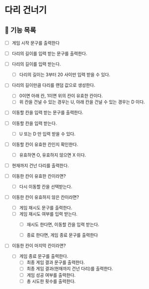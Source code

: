 # 다리 건너기

## 📄 기능 목록
- [ ] 게임 시작 문구를 출력한다
- [ ] 다리의 길이를 입력 받는 문구를 출력한다.
- [ ] 다리의 길이를 입력 받는다.
  - [ ] 다리의 길이는 3부터 20 사이만 입력 받을 수 있다.
- [ ] 다리의 길이만큼 다리를 랜덤 값으로 생성한다.
  - [ ] 0이면 아래 칸, 1이면 위의 칸이 유효한 칸이다.
  - [ ] 위 칸을 건널 수 있는 경우는 U, 아래 칸을 건널 수 있는 경우는 D 이다.
- [ ] 이동할 칸을 입력 받는 문구를 출력한다.
- [ ] 이동할 칸을 입력 받는다.
  - [ ] U 또는 D 만 입력 받을 수 있다.
- [ ] 이동할 칸이 유효한 칸인지 확인한다.
  - [ ] 유효하면 O, 유효하지 않으면 X 이다.
- [ ] 현재까지 건넌 다리를 출력한다.


- [ ] 이동한 칸이 유효한 칸이라면? 
  -  [ ] 다시 이동할 칸을 선택받는다.


- [ ] 이동한 칸이 유효하지 않은 칸이라면? 
  - [ ] 게임 재시도 문구를 출력한다.
  - [ ] 게임 재시도 여부를 입력 받는다.
    - [ ] 재시도 한다면, 이동할 칸을 입력 받는다.
    - [ ] 종료 한다면, 게임 종료 문구를 출력한다


- [ ] 이동한 칸이 마지막 칸이라면?
  - [ ] 게임 종료 문구를 출력한다.
    - [ ] 최종 게임 결과 문구를 출력한다.
    - [ ] 최종 게임 결과(현재까지 건넌 다리)를 출력한다. 
    - [ ] 게임 성공 여부를 출력한다.
    - [ ] 총 시도한 횟수를 출력한다.
